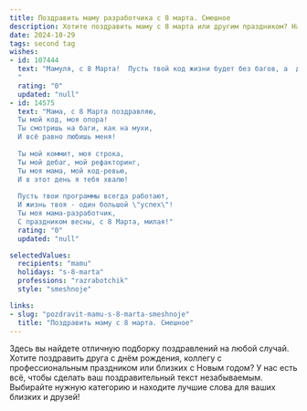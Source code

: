```yaml
---
title: Поздравить маму разработчика с 8 марта. Смешное
description: Хотите поздравить маму с 8 марта или другим праздником? Наш ИИ создаст незабываемое поздравление, а вы обязательно выделитесь среди других.  
date: 2024-10-29
tags: second tag
wishes:
- id: 107444
  text: "Мамуля, с 8 Марта!  Пусть твой код жизни будет без багов, а  дебаггер – это всего лишь шутка про бесконечный поиск идеального подарка.  Желаю тебе океан позитива и чтобы все твои \"фичи\" работали на отлично,  включая  фичу \"вечного счастья\"! ❤️
  "
  rating: "0"
  updated: "null"
- id: 14575
  text: "Мама, с 8 Марта поздравляю,
  Ты мой код, моя опора!
  Ты смотришь на баги, как на мухи,
  И всё равно любишь меня!
  
  Ты мой коммит, моя строка,
  Ты мой дебаг, мой рефакторинг,
  Ты моя мама, мой код-ревью,
  И в этот день я тебя хвалю!
  
  Пусть твои программы всегда работают,
  И жизнь твоя - один большой \"успех\"!
  Ты моя мама-разработчик,
  С праздником весны, с 8 Марта, милая!"
  rating: "0"
  updated: "null"

selectedValues:
  recipients: "mamu"
  holidays: "s-8-marta"
  professions: "razrabotchik"
  style: "smeshnoje"

links:
- slug: "pozdravit-mamu-s-8-marta-smeshnoje"
  title: "Поздравить маму с 8 марта. Смешное"
---
```


Здесь вы найдете отличную подборку поздравлений на любой случай.
Хотите поздравить друга с днём рождения, коллегу с профессиональным праздником или близких с Новым годом? У нас есть всё, чтобы сделать ваш поздравительный текст незабываемым. Выбирайте нужную категорию и находите лучшие слова для ваших близких и друзей!
